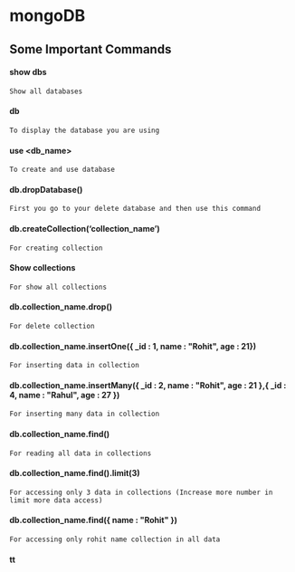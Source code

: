 # mongoDB
## Some Important Commands

#### show dbs
    Show all databases

#### db
    To display the database you are using

#### use <db_name>
    To create and use database

#### db.dropDatabase()
    First you go to your delete database and then use this command

#### db.createCollection(‘collection_name’)
    For creating collection

#### Show collections
    For show all collections

#### db.collection_name.drop()
    For delete collection
    
#### db.collection_name.insertOne({ _id : 1, name : "Rohit", age : 21})
    For inserting data in collection

#### db.collection_name.insertMany({ _id : 2, name : "Rohit", age : 21 },{ _id : 4, name : "Rahul", age : 27 })
    For inserting many data in collection

#### db.collection_name.find()
    For reading all data in collections
    
#### db.collection_name.find().limit(3)
    For accessing only 3 data in collections (Increase more number in limit more data access)

#### db.collection_name.find({ name : "Rohit" })
    For accessing only rohit name collection in all data

#### tt
